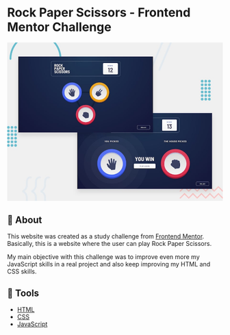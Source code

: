 # Rock Paper Scissors - Frontend Mentor Challenge

<a href="https://rock-paper-scissors-matricksrocha.vercel.app/">![Design preview for the Rock Paper Scissors component coding challenge](./design/desktop-preview.jpg)</a>

## 📕 About

This website was created as a study challenge from [Frontend Mentor](https://www.frontendmentor.io). Basically, this is a website where the user can play Rock Paper Scissors.

My main objective with this challenge was to improve even more my JavaScript skills in a real project and also keep improving my HTML and CSS skills.

## 🔨 Tools

- [HTML](https://developer.mozilla.org/en-US/docs/Web/HTML)
- [CSS](https://developer.mozilla.org/en-US/docs/Web/CSS)
- [JavaScript](https://developer.mozilla.org/en-US/docs/Web/JavaScript)
